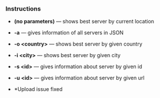 ### Instructions
- **(no parameters)** — shows best server by current location  
- **-a** — gives information of all servers in JSON  
- **-o \<country\>** — shows best server by given country  
- **-i \<city\>** — shows best server by given city  
- **-s \<id\>** — gives information about server by given id  
- **-u \<id\>** — gives information about server by given url

- *Upload issue fixed 

